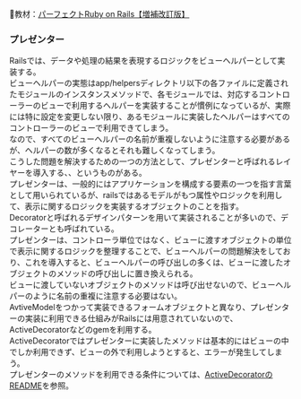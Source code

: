 
:open_book:教材：[パーフェクトRuby on Rails【増補改訂版】](https://gihyo.jp/book/2020/978-4-297-11462-6)

### プレゼンター

Railsでは、データや処理の結果を表現するロジックをビューヘルパーとして実装する。  
ビューヘルパーの実態はapp/helpersディレクトリ以下の各ファイルに定義されたモジュールのインスタンスメソッドで、各モジュールでは、対応するコントローラーのビューで利用するヘルパーを実装することが慣例になっているが、実際には特に設定を変更しない限り、あるモジュールに実装したヘルパーはすべてのコントローラーのビューで利用できてしまう。  
なので、すべてのビューヘルパーの名前が重複しないように注意する必要があるが、ヘルパーの数が多くなるとそれも難しくなってしまう。  
こうした問題を解決するための一つの方法として、プレゼンターと呼ばれるレイヤーを導入する、、というものがある。  
プレゼンターは、一般的にはアプリケーションを構成する要素の一つを指す言葉として用いられているが、railsではあるモデルがもつ属性やロジックを利用して、表示に関するロジックを実装するオブジェクトのことを指す。  
Decoratorと呼ばれるデザインパターンを用いて実装されることが多いので、デコレーターとも呼ばれている。  
プレゼンターは、コントローラ単位ではなく、ビューに渡すオブジェクトの単位で表示に関するロジックを整理することで、ビューヘルパーの問題解決をしており、これを導入すると、ビューヘルパーの呼び出しの多くは、ビューに渡したオブジェクトのメソッドの呼び出しに置き換えられる。  
ビューに渡していないオブジェクトのメソッドは呼び出せないので、ビューヘルパーのように名前の重複に注意する必要はない。  
AvtiveModelをつかって実装できるフォームオブジェクトと異なり、プレゼンターの実装に利用できる仕組みがRailsには用意されていないので、ActiveDecoratorなどのgemを利用する。  
ActiveDecoratorではプレゼンターに実装したメソッドは基本的にはビューの中でしか利用できず、ビューの外で利用しようとすると、エラーが発生してしまう。  
プレゼンターのメソッドを利用できる条件については、[ActiveDecoratorのREADME](https://github.com/amatsuda/active_decorator)を参照。
